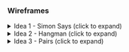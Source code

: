 ### **Wireframes**
<details>
<summary>Idea 1 - Simon Says (click to expand)</summary>

![Simon Says Difficulty](assets/images/readme/balsamiq/simonsays_difficulty.jpg)
![Simon Says Mid-Game Game Over Help](assets/images/readme/balsamiq/simonsays_mid_gameover_help.jpg)

</details>
<details>
<summary>Idea 2 - Hangman (click to expand)</summary>

![Hangman Difficulty](assets/images/readme/balsamiq/hangman_difficulty.jpg)
![Hangman Start Game](assets/images/readme/balsamiq/hangman_start.jpg)
![Hangman Mid Game Help](assets/images/readme/balsamiq/hangman_help_mid.jpg)

</details>
<details>

<summary>Idea 3 - Pairs (click to expand)</summary>

![Pairs Difficulty Mid Game Help](assets/images/readme/balsamiq/pairs_diff_mid_help.jpg)
![Pairs Game Over Extra Chance](assets/images/readme/balsamiq/pairs_gameover_extra.jpg)

</details>
